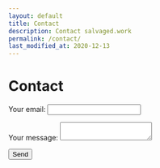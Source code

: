 ```yaml
---
layout: default
title: Contact
description: Contact salvaged.work
permalink: /contact/
last_modified_at: 2020-12-13
---
```


# Contact

<!-- modify this form HTML and place wherever you want your form -->

<form
  action="https://formspree.io/f/mdopwzyo"
  method="POST"
>
	<p>
		<label>
			Your email:
			<input type="text" name="_replyto">
		</label>
	</p>
	<p>
		<label>
			Your message:
			<textarea name="message"></textarea>
		</label>
	</p>

  <!-- your other form fields go here -->

  <button type="submit">Send</button>
</form>